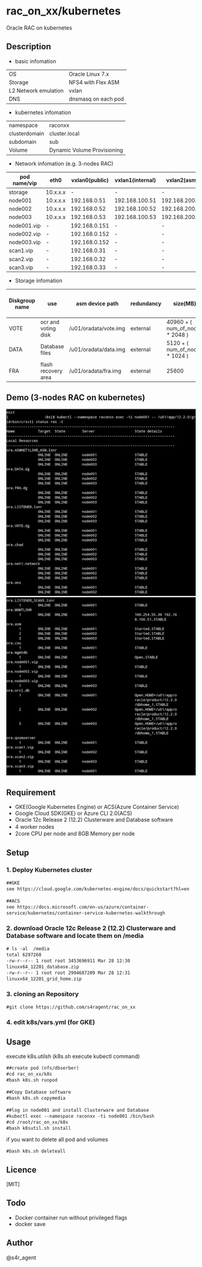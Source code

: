 rac_on_xx/kubernetes
====

 Oracle RAC on kubernetes

## Description
- basic infomation

|||
|-----|-----|
|OS|Oracle Linux 7.x|
|Storage|NFS4 with Flex ASM|
|L2 Network emulation|vxlan|
|DNS|dnsmasq on each pod|

- kubernetes infomation

|||
|-----|-----|
|namespace|raconxx|
|clusterdomain|cluster.local|
|subdomain|sub|
|Volume|Dynamic Volume Provisioning|

- Network infomation (e.g. 3-nodes RAC)

|pod name/vip|eth0|vxlan0(public)|vxlan1(internal)|vxlan2(asm)|
|--------|--------|-------|-------|-------|
|storage|10.x.x.x|-|-|-|
|node001|10.x.x.x|192.168.0.51|192.168.100.51|192.168.200.51|
|node002|10.x.x.x|192.168.0.52|192.168.100.52|192.168.200.52|
|node003|10.x.x.x|192.168.0.53|192.168.100.53|192.168.200.53|
|node001.vip|-|192.168.0.151|-|-|
|node002.vip|-|192.168.0.152|-|-|
|node003.vip|-|192.168.0.152|-|-|
|scan1.vip|-|192.168.0.31|-|-|
|scan2.vip|-|192.168.0.32|-|-|
|scan3.vip|-|192.168.0.33|-|-|


- Storage infomation 

|Diskgroup name|use|asm device path|redundancy|size(MB)|size(MB)(e.g. 3-nodes RAC)|
|--------|--------|-------|-------|-------|-------|
|VOTE|ocr and voting disk|/u01/oradata/vote.img|external| 40960 + ( num_of_nodes * 2048 )|47104|
|DATA|Database files|/u01/oradata/data.img|external| 5120 + ( num_of_nodes * 1024 ) |8192|
|FRA|flash recovery area|/u01/oradata/fra.img|external|25600|25600|

## Demo (3-nodes RAC on kubernetes)
![crsctl](https://github.com/s4ragent/misc/blob/master/rac_on_xx/k8s/Screenshot_20171207-175650_1_1.jpg)
![crsctl](https://github.com/s4ragent/misc/blob/master/rac_on_xx/k8s/Screenshot_20171207-175654_1.jpg)


## Requirement
- GKE(Google Kubernetes Engine) or ACS(Azure Container Service) 
- Google Cloud SDK(GKE) or Azure CLI 2.0(ACS) 
- Oracle 12c Release 2 (12.2) Clusterware and Database software
- 4 worker nodes　 
- 2core CPU per node and 8GB Memory per node



## Setup
### 1. Deploy Kubernetes cluster
    ##GKE
    see https://cloud.google.com/kubernetes-engine/docs/quickstart?hl=en 
    
    ##ACS 
    see https://docs.microsoft.com/en-us/azure/container-service/kubernetes/container-service-kubernetes-walkthrough
### 2. download Oracle 12c Release 2 (12.2) Clusterware and Database software and locate them on /media
    # ls -al  /media
    total 6297260
    -rw-r--r-- 1 root root 3453696911 Mar 28 12:30 linuxx64_12201_database.zip
    -rw-r--r-- 1 root root 2994687209 Mar 28 12:31 linuxx64_12201_grid_home.zip
### 3. cloning an Repository
    #git clone https://github.com/s4ragent/rac_on_xx

### 4. edit k8s/vars.yml (for GKE)

## Usage
execute k8s.utilsh   (k8s.sh execute kubectl command)

    ##create pod (nfs/dbserber)
    #cd rac_on_xx/k8s
    #bash k8s.sh runpod
    
    ##Copy Database software
    #bash k8s.sh copymedia

    ##log in node001 and install Clusterware and Database
    #kubectl exec --namespace raconxx -ti node001 /bin/bash
    #cd /root/rac_on_xx/k8s
    #bash k8sutil.sh install 


if you want to delete all pod and volumes

    #bash k8s.sh deleteall

## Licence
[MIT]

## Todo
- Docker container run without privileged flags
- docker save

## Author
@s4r_agent
